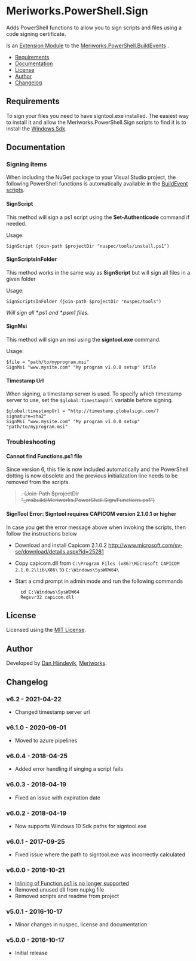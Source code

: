 # Meriworks.PowerShell.Sign
Adds PowerShell functions to allow you to sign scripts and files using a code signing certificate.

Is an [Extension Module](https://github.com/meriworks/PowerShell.BuildEvents#Extension_Modules) to the [Meriworks.PowerShell.BuildEvents](https://github.com/meriworks/PowerShell.BuildEvents) .

* [Requirements](#requirements)
* [Documentation](#documentation)
* [License](#license)
* [Author](#author)
* [Changelog](#changelog)

<a name="requirements"></a>
## Requirements
To sign your files you need to have signtool.exe installed. The easiest way to install it and allow the Meriworks.PowerShell.Sign scripts to find it is to install the [Windows Sdk](https://developer.microsoft.com/en-us/windows/downloads/windows-10-sdk).

<a name="documentation"></a>
## Documentation

### Signing items
When including the NuGet package to your Visual Studio project, the following PowerShell functions is automatically available in the [BuildEvent scripts](https://github.com/meriworks/PowerShell.BuildEvents#documentation).

#### SignScript
This method will sign a ps1 script using the **Set-Authenticode** command if needed.

Usage:

    SignScript (join-path $projectDir "nuspec/tools/install.ps1")
 
#### SignScriptsInFolder
This method works in the same way as **SignScript** but will sign all files in a given folder

Usage:

    SignScriptsInFolder (join-path $projectDir "nuspec/tools")

_Will sign all *.ps1 and *.psm1 files._

#### SignMsi
This method will sign an msi using the **signtool.exe** command. 

Usage:

    $file = "path/to/myprogram.msi"
    SignMsi "www.mysite.com" "My program v1.0.0 setup" $file

#### Timestamp Url
When signing, a timestamp server is used. To specify which timestamp server to use, set the `$global:timestampUrl` variable before signing.

    $global:timestampUrl = "http://timestamp.globalsign.com/?signature=sha2"
    SignMsi "www.mysite.com" "My program v1.0.0 setup" "path/to/myprogram.msi"


### Troubleshooting

<a name="cannot_find_functions.ps1_file"></a>
#### Cannot find Functions.ps1 file
Since version 6, this file is now included automatically and the PowerShell dotting is now obsolete and the previous initialization line needs to be removed from the scripts.

> ~~. (Join-Path $projectDir "_msbuild/Meriworks.PowerShell.Sign/Functions.ps1")~~

#### SignTool Error: Signtool requires CAPICOM version 2.1.0.1 or higher
In case you get the error message above when invoking the scripts, then follow the instructions below

* Download and install Capicom 2.1.0.2 <http://www.microsoft.com/sv-se/download/details.aspx?id=25281>
* Copy capicom.dll from `C:\Program Files (x86)\Microsoft CAPICOM 2.1.0.2\lib\X86\` to `C:\Windows\SysWOW64\`
* Start a cmd prompt in admin mode and run the following commands
		
		cd C:\Windows\SysWOW64
		Regsvr32 capicom.dll

<a name="license"></a>
## License
Licensed using the [MIT License](LICENSE.md).

<a name="author"></a>
## Author
Developed by [Dan Händevik](mailto:dan@meriworks.se), [Meriworks](http://www.meriworks.se).

<a name="changelog"></a>
## Changelog

### v6.2 - 2021-04-22
* Changed timestamp server url

### v6.1.0 - 2020-09-01
* Moved to azure pipelines

### v6.0.4 - 2018-04-25
* Added error handling if singing a script fails

### v6.0.3 - 2018-04-19
* Fixed an issue with expiration date

### v6.0.2 - 2018-04-19
* Now supports Windows 10 Sdk paths for signtool.exe

### v6.0.1 - 2017-09-25
* Fixed issue where the path to signtool.exe was incorrectly calculated


### v6.0.0 - 2016-10-21
* [Inlining of Function.ps1 is no longer supported](#cannot_find_functions.ps1_file)
* Removed unused dll from nupkg file
* Removed scripts and readme from project

### v5.0.1 - 2016-10-17
* Minor changes in nuspec, license and documentation

### v5.0.0 - 2016-10-17
* Initial release

